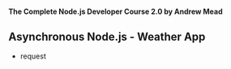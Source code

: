 #### The Complete Node.js Developer Course 2.0 by Andrew Mead

## Asynchronous Node.js - Weather App 

* request